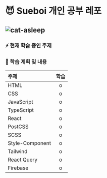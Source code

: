 # 😈 Sueboi 개인 공부 레포 <br/>

## ![cat-asleep](https://github.com/sooboi/learn/assets/103011139/13362d37-1816-4096-841d-185956b1c502)<p/>

### ⚡️ 현재 학습 중인 주제


### 📌 학습 계획 및 내용

| 주제            | 학습 |
| :-------------- | :--: |
| HTML            |  o   |
| CSS             |  o   |
| JavaScript      |  o   |
| TypeScript      |  o   |
| React           |  o   |
| PostCSS         |    o  |
| SCSS            |   o   |
| Style-Component |  o   |
| Tailwind        |  o    |
| React Query     |  o  |
| Firebase        |  o   |
